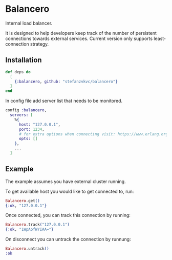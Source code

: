 # Balancero

Internal load balancer.

It is designed to help developers keep track of the number of persistent connections towards external services.
Current version only supports least-connection strategy.

## Installation

```elixir
def deps do
  [
    {:balancero, github: "stefanzvkvc/balancero"}
  ]
end
```

In config file add server list that needs to be monitored.

```elixir
config :balancero,
  servers: [
    %{
      host: "127.0.0.1",
      port: 1234,
      # for extra options when connecting visit: https://www.erlang.org/doc/man/gen_tcp.html#type-option_name
      opts: []
    },
    ...
  ]
```

## Example

The example assumes you have external cluster running.

To get available host you would like to get connected to, run:

```elixir
Balancero.get()
{:ok, "127.0.0.1"}
```

Once connected, you can track this connection by running:

```elixir
Balancero.track("127.0.0.1")
{:ok, "1WpAofWYIAA="}
```

On disconnect you can untrack the connection by runnung:

```elixir
Balancero.untrack()
:ok
```
